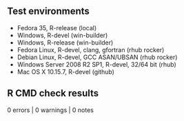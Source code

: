 ## Test environments

* Fedora 35, R-release (local)
* Windows, R-devel (win-builder)
* Windows, R-release (win-builder)
* Fedora Linux, R-devel, clang, gfortran (rhub rocker)
* Debian Linux, R-devel, GCC ASAN/UBSAN (rhub rocker) 
* Windows Server 2008 R2 SP1, R-devel, 32/64 bit (rhub)
* Mac OS X 10.15.7, R-devel (github)

## R CMD check results

0 errors | 0 warnings | 0 notes

